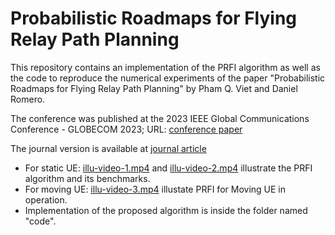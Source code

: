 # Probabilistic Roadmaps for Flying Relay Path Planning

This repository contains an implementation of the PRFI algorithm as well as the code to reproduce the numerical experiments of the paper "Probabilistic Roadmaps for Flying Relay Path Planning" by Pham Q. Viet and Daniel Romero. 

The conference was published at the 2023 IEEE Global Communications Conference - GLOBECOM 2023; URL: [conference paper](https://ieeexplore.ieee.org/document/10437427)

The journal version is available at [journal article](https://arxiv.org/abs/2310.11752v2)

- For static UE: [illu-video-1.mp4](https://www.youtube.com/watch?v=wwEpbFMzJXY) and [illu-video-2.mp4](https://www.youtube.com/watch?v=nldyPijbKpE) illustrate the PRFI algorithm and
  its benchmarks.
- For moving UE: [illu-video-3.mp4](https://www.youtube.com/watch?v=Tvs_qh_3gbE) illustate PRFI for Moving UE in operation.
- Implementation of the proposed algorithm is inside the folder named "code".
